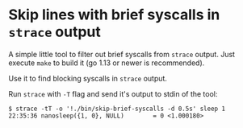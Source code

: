 # Skip lines with brief syscalls in `strace` output

A simple little tool to filter out brief syscalls from `strace` output.
Just execute `make` to build it (go 1.13 or newer is recommended).

Use it to find blocking syscalls in `strace` output.

Run `strace` with `-T` flag and send it's output to stdin of the tool:

    $ strace -tT -o '!./bin/skip-brief-syscalls -d 0.5s' sleep 1
    22:35:36 nanosleep({1, 0}, NULL)        = 0 <1.000180>
